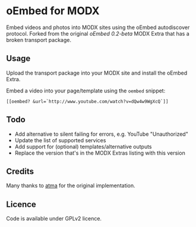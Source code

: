 # oEmbed for MODX

Embed videos and photos into MODX sites using the oEmbed autodiscover protocol. Forked from the original *oEmbed 0.2-beta* MODX Extra that has a broken transport package.

## Usage

Upload the transport package into your MODX site and install the oEmbed Extra.

Embed a video into your page/template using the `oembed` snippet:

```
[[oembed? &url=`http://www.youtube.com/watch?v=dQw4w9WgXcQ`]]
```

## Todo

* Add alternative to silent failing for errors, e.g. YouTube "Unauthorized"
* Update the list of supported services
* Add support for (optional) templates/alternative outputs
* Replace the version that's in the MODX Extras listing with this version

## Credits

Many thanks to [atma](http://modx.com/extras/author/atma) for the original implementation.

## Licence

Code is available under GPLv2 licence.
